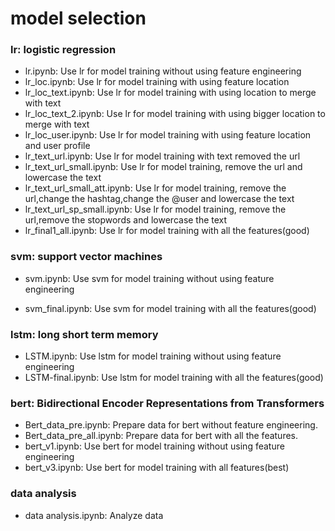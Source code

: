 # model selection

### lr: logistic regression
* lr.ipynb:
  Use lr for model training without using feature engineering
* lr_loc.ipynb:
  Use lr for model training with using feature location
* lr_loc_text.ipynb:
  Use lr for model training with using location to merge with text
* lr_loc_text_2.ipynb:
  Use lr for model training with using bigger location to merge with text
* lr_loc_user.ipynb:
  Use lr for model training with using feature location and user profile
* lr_text_url.ipynb:
  Use lr for model training with text removed the url
* lr_text_url_small.ipynb:
  Use lr for model training, remove the url and lowercase the text
* lr_text_url_small_att.ipynb:
  Use lr for model training, remove the url,change the hashtag,change the @user and lowercase the text
* lr_text_url_sp_small.ipynb:
  Use lr for model training, remove the url,remove the stopwords and lowercase the text
* lr_final1_all.ipynb:
  Use lr for model training with all the features(good)
  
### svm: support vector machines
* svm.ipynb:
  Use svm for model training without using feature engineering
  
* svm_final.ipynb:
  Use svm for model training with all the features(good)

### lstm: long short term memory
* LSTM.ipynb:
  Use lstm for model training without using feature engineering
* LSTM-final.ipynb:
  Use lstm for model training with all the features(good)

### bert: Bidirectional Encoder Representations from Transformers
* Bert_data_pre.ipynb:
  Prepare data for bert without feature engineering.
* Bert_data_pre_all.ipynb:
  Prepare data for bert with all the features.
* bert_v1.ipynb:
  Use bert for model training without using feature engineering
* bert_v3.ipynb:
  Use bert for model training with all features(best)


### data analysis
* data analysis.ipynb:
  Analyze data





